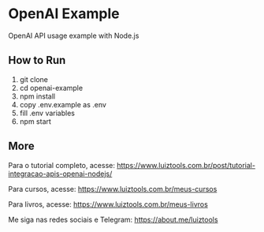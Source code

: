 # OpenAI Example
OpenAI API usage example with Node.js

## How to Run

1. git clone
2. cd openai-example
3. npm install
4. copy .env.example as .env
5. fill .env variables
6. npm start

## More

Para o tutorial completo, acesse: https://www.luiztools.com.br/post/tutorial-integracao-apis-openai-nodejs/

Para cursos, acesse: https://www.luiztools.com.br/meus-cursos

Para livros, acesse: https://www.luiztools.com.br/meus-livros

Me siga nas redes sociais e Telegram: https://about.me/luiztools